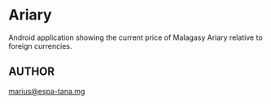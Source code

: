 Ariary
=======

Android application showing the current price of Malagasy Ariary relative to foreign currencies.

AUTHOR
------

marius@espa-tana.mg
